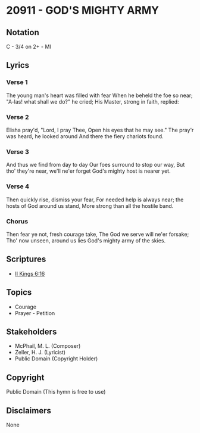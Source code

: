 # 20911 - GOD'S MIGHTY ARMY

## Notation

C - 3/4 on 2+ - MI

## Lyrics

### Verse 1

The young man's heart was filled with fear When he beheld the foe so near;  "A-las! what shall we do?" he cried; His Master, strong in faith, replied:

### Verse 2

Elisha pray'd, "Lord, I pray Thee, Open his eyes that he may see." The pray'r was heard, he looked around And there the fiery chariots found.

### Verse 3

And thus we find from day to day Our foes surround to stop our way, But tho' they're near, we'll ne'er forget God's mighty host is nearer yet.

### Verse 4

Then quickly rise, dismiss your fear, For needed help is always near; the hosts of God around us stand, More strong than all the hostile band.

### Chorus

Then fear ye not, fresh courage take, The God we serve will ne'er forsake; Tho' now unseen, around us lies God's mighty army of the skies.


## Scriptures

- [II Kings 6:16](https://www.biblegateway.com/passage/?search=II%20Kings%206%3A16)

## Topics

- Courage
- Prayer - Petition

## Stakeholders

- McPhail, M. L. (Composer)
- Zeller, H. J. (Lyricist)
- Public Domain (Copyright Holder)

## Copyright

Public Domain
(This hymn is free to use)

## Disclaimers

None

